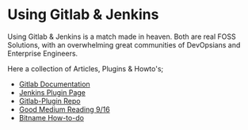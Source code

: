 # Using Gitlab & Jenkins

Using Gitlab & Jenkins is a match made in heaven. Both are real FOSS Solutions, with an overwhelming great communities of DevOpsians and Enterprise Engineers.

Here a collection of Articles, Plugins & Howto's;
* [Gitlab Documentation](https://docs.gitlab.com/ee/integration/jenkins.html) 
* [Jenkins Plugin Page](https://plugins.jenkins.io/gitlab-plugin) 
* [Gitlab-Plugin Repo](https://github.com/jenkinsci/gitlab-plugin) 
* [Good Medium Reading 9/16](https://medium.com/@teeks99/continuous-integration-with-jenkins-and-gitlab-fa770c62e88a) 
* [Bitname How-to-do](https://docs.bitnami.com/aws/how-to/create-ci-pipeline/) 



